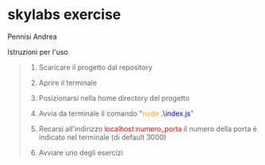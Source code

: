 # skylabs exercise
Pennisi Andrea

Istruzioni per l'uso

>1. Scaricare il progetto dal repository
>
>2. Aprire il terminale
>
>3. Posizionarsi nella home directory del progetto
>
>4. Avvia da terminale il comando "<span style ="color:orange">node</span> <span style ="color:blue">.\index.js</span>"
>
>5. Recarsi all'indirizzo <span style ="color:red">localhost:numero_porta</span>
il numero della porta è indicato nel terminale (di default 3000)
>
>6. Avviare uno degli esercizi
